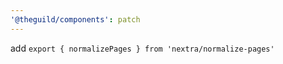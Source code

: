 ```yaml
---
'@theguild/components': patch
---
```


add `export { normalizePages } from 'nextra/normalize-pages'`
